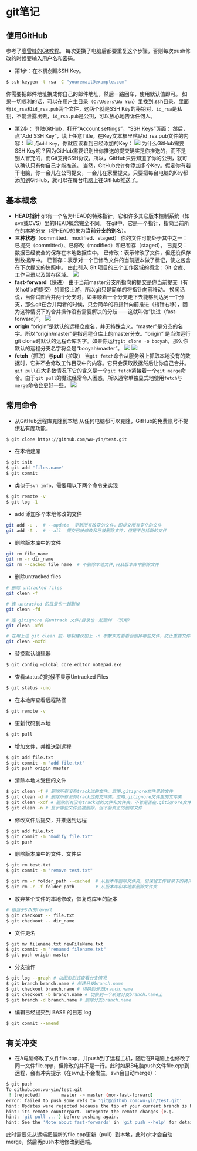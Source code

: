 # git笔记

## 使用GitHub

参考了[廖雪峰的Git教程](https://www.liaoxuefeng.com/wiki/0013739516305929606dd18361248578c67b8067c8c017b000)。
每次更换了电脑后都要重复这个步骤，否则每次push修改的时候要输入用户名和密码。
* 第1步：在本机创建SSH Key。
~~~ bash
$ ssh-keygen -t rsa -C "youremail@example.com"
~~~
你需要把邮件地址换成你自己的邮件地址，然后一路回车，使用默认值即可。
如果一切顺利的话，可以在用户主目录（`C:\Users\Wu Yin`）里找到.ssh目录，里面有`id_rsa`和`id_rsa.pub`两个文件，这两个就是SSH Key的秘钥对，`id_rsa`是私钥，不能泄露出去，`id_rsa.pub`是公钥，可以放心地告诉任何人。
* 第2步：
登陆GitHub，打开“Account settings”，“SSH Keys”页面：
然后，点“Add SSH Key”，填上任意Title，在Key文本框里粘贴id_rsa.pub文件的内容：
![](image\0.png)
点`Add Key`，你就应该看到已经添加的Key：
![](image\1.png)
为什么GitHub需要SSH Key呢？因为GitHub需要识别出你推送的提交确实是你推送的，而不是别人冒充的，而Git支持SSH协议，所以，GitHub只要知道了你的公钥，就可以确认只有你自己才能推送。
当然，GitHub允许你添加多个Key。假定你有若干电脑，你一会儿在公司提交，一会儿在家里提交，只要把每台电脑的Key都添加到GitHub，就可以在每台电脑上往GitHub推送了。

## 基本概念
* **HEAD指针**
git有一个名为HEAD的特殊指针，它和许多其它版本控制系统（如svn或CVS）里的HEAD概念完全不同。 在git中，它是一个指针，指向当前所在的本地分支（将HEAD想象为**当前分支的别名**）。
* **三种状态**（committed、modified、staged）
你的文件可能处于其中之一：已提交（committed）、已修改（modified）和已暂存（staged）。
已提交：数据已经安全的保存在本地数据库中。
已修改：表示修改了文件，但还没保存到数据库中。
已暂存：表示对一个已修改文件的当前版本做了标记，使之包含在下次提交的快照中。
由此引入 Git 项目的三个工作区域的概念：Git 仓库、工作目录以及暂存区域。
![](image/2.png)
* **fast-forward**（快进）
由于当前master分支所指向的提交是你当前提交（有关hotfix的提交）的直接上游，所以git只是简单的将指针向前移动。 换句话说，当你试图合并两个分支时，如果顺着一个分支走下去能够到达另一个分支，那么git在合并两者的时候，只会简单的将指针向前推进（指针右移），因为这种情况下的合并操作没有需要解决的分歧——这就叫做“快进（fast-forward）”。
![](image/3.png)
* **origin**
“origin”是默认的远程仓库名，并无特殊含义。“master”是分支的名字。所以“origin/master”是指远程仓库上的master分支。“origin” 是当你运行git clone时默认的远程仓库名字。如果你运行`git clone -o booyah`，那么你默认的远程分支名字将会是“booyah/master”。
![](image/4.png)
![](image/5.png)
* **fetch**（抓取）与**pull**（拉取）
当`git fetch`命令从服务器上抓取本地没有的数据时，它并不会修改工作目录中的内容。它只会获取数据然后让你自己合并。`git pull`在大多数情况下它的含义是一个`git fetch`紧接着一个`git merge`命令。由于`git pull`的魔法经常令人困惑，所以通常单独显式地使用`fetch`与`merge`命令会更好一些。
![](image/6.png)

## 常用命令
* 从GitHub远程库克隆到本地
  从任何电脑都可以克隆，GitHub的免费账号不提供私有库功能。
~~~ bash
$ git clone https://github.com/wu-yin/test.git
~~~

* 在本地建库
~~~ bash
$ git init
$ git add "files.name"
$ git commit
~~~

* 类似于`svn info`，需要用以下两个命令来实现
```bash
$ git remote -v
$ git log -1
```

* add 添加多个本地修改的文件
```bash
git add -u .  # --update  更新所有改变的文件，即提交所有变化的文件
git add -A .  # --all  提交已被修改和已被删除文件，但是不包括新的文件
```

* 删除版本库中的文件
```bash
git rm file_name
git rm -r dir_name
git rm --cached file_name  # 不删除本地文件,只从版本库中删除文件
```

* 删除untracked files
```bash
# 删除 untracked files
git clean -f

# 连 untracked 的目录也一起删掉
git clean -fd

# 连 gitignore 的untrack 文件/目录也一起删掉 （慎用）
git clean -xfd

# 在用上述 git clean 前，墙裂建议加上 -n 参数来先看看会删掉哪些文件，防止重要文件被误删
git clean -nxfd
```

* 替换默认编辑器
~~~ bash
$ git config –global core.editor notepad.exe
~~~

* 查看status的时候不显示Untracked Files
~~~ bash
$ git status -uno
~~~

* 在本地库查看远程路径
~~~ bash
$ git remote -v
~~~

* 更新代码到本地
~~~ bash
$ git pull
~~~

* 增加文件，并推送到远程
~~~ bash
$ git add file.txt
$ git commit -m "add file.txt"
$ git push origin master
~~~

* 清除本地未受控的文件
~~~ bash
$ git clean -f # 删除所有没有track过的文件。忽略.gitignore文件里的文件
$ git clean -d # 删除所有没有track过的文件夹。忽略.gitignore文件里的文件夹
$ git clean -xdf # 删除所有没有track过的文件和文件夹，不管是否在.gitignore文件里
$ git clean -n # 显示哪些文件会被删除，但不会真正的删除文件
~~~

* 修改文件后提交，并推送到远程
~~~ bash
$ git add file.txt
$ git commit -m "modify file.txt"
$ git push
~~~

* 删除版本库中的文件、文件夹
~~~ bash
$ git rm test.txt
$ git commit -m "remove test.txt"

$ git rm -r folder_path --cached  # 从版本库删除文件夹，但保留工作目录下的拷贝
$ git rm -r -f folder_path        # 从版本库和本地都删除文件夹
~~~

* 放弃某个文件的本地修改，恢复成库里的版本
~~~ bash
# 相当于SVN的revert
$ git checkout -- file.txt
$ git checkout -- dir_name
~~~

* 文件更名
~~~ bash
$ git mv filename.txt newFileName.txt
$ git commit -m "renamed filename.txt"
$ git push origin master
~~~

* 分支操作
~~~ bash
$ git log --graph # 以图形形式查看分支情况
$ git branch branch.name # 创建分支branch.name
$ git checkout branch.name # 切换到分支branch.name
$ git checkout -b branch.name # 切换到一个新建分支branch.name上
$ git branch -d branch.name # 删除分支branch.name
~~~

* 编辑已经提交到 BASE 的日志 log
~~~ bash
$ git commit --amend
~~~

## 有关冲突
* 在A电脑修改了文件file.cpp，并push到了远程主机，随后在B电脑上也修改了同一文件file.cpp，但修改的并不是一行。此时如果B电脑push文件file.cpp到远程，会有冲突提示（在svn上不会发生，svn会自动merge）：
~~~ bash
$ git push
To github.com:wu-yin/test.git
 ! [rejected]        master -> master (non-fast-forward)
error: failed to push some refs to 'git@github.com:wu-yin/test.git'
hint: Updates were rejected because the tip of your current branch is behind
hint: its remote counterpart. Integrate the remote changes (e.g.
hint: 'git pull ...') before pushing again.
hint: See the 'Note about fast-forwards' in 'git push --help' for details.
~~~
此时需要先从远端把最新的file.cpp更新（pull）到本地，此时git才会自动merge，然后再push本地修改到远端。
